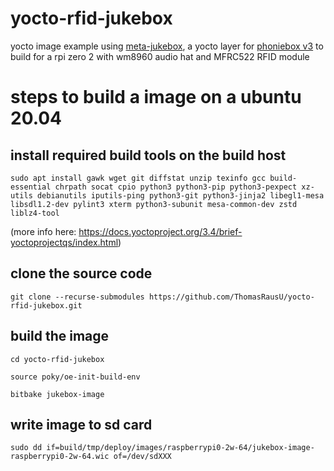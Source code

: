 # yocto-rfid-jukebox
yocto image example using [meta-jukebox](https://github.com/ThomasRausU/meta-jukebox), a yocto layer for [phoniebox v3](http://phoniebox.de/) to build for a rpi zero 2 with wm8960 audio hat and MFRC522 RFID module

# steps to build a image on a ubuntu 20.04

## install required build tools on the build host

    sudo apt install gawk wget git diffstat unzip texinfo gcc build-essential chrpath socat cpio python3 python3-pip python3-pexpect xz-utils debianutils iputils-ping python3-git python3-jinja2 libegl1-mesa libsdl1.2-dev pylint3 xterm python3-subunit mesa-common-dev zstd liblz4-tool

(more info here: https://docs.yoctoproject.org/3.4/brief-yoctoprojectqs/index.html)

## clone the source code

    git clone --recurse-submodules https://github.com/ThomasRausU/yocto-rfid-jukebox.git

## build the image
    cd yocto-rfid-jukebox

    source poky/oe-init-build-env 

    bitbake jukebox-image

## write image to sd card
    sudo dd if=build/tmp/deploy/images/raspberrypi0-2w-64/jukebox-image-raspberrypi0-2w-64.wic of=/dev/sdXXX
